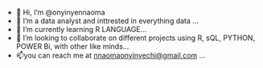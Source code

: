- 👋 Hi, I’m @onyinyennaoma
- 👀 I’m a data analyst and inttrested in everything data ...
- 🌱 I’m currently learning R LANGUAGE...
- 💞️ I’m looking to collaborate on different projects using R, sQL, PYTHON, POWER Bi, with other like minds...
- 📫you can reach me at nnaomaonyinyechi@gmail.com ...

<!---
onyinyennaoma/onyinyennaoma is a ✨ special ✨ repository because its `README.md` (this file) appears on your GitHub profile.
You can click the Preview link to take a look at your changes.
--->
